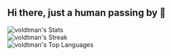 ## Hi there, just a human passing by 👋
![voldtman's Stats](https://github-readme-stats.vercel.app/api?username=voldtman&theme=vue-dark&show_icons=true&hide_border=true&count_private=true)<br>
![voldtman's Streak](https://github-readme-streak-stats.herokuapp.com/?user=voldtman&theme=vue-dark&hide_border=true)<br>
![voldtman's Top Languages](https://github-readme-stats.vercel.app/api/top-langs/?username=voldtman&theme=vue-dark&show_icons=true&hide_border=true&layout=compact)
